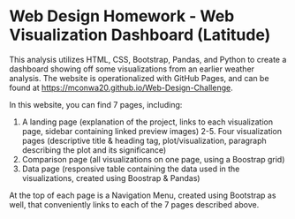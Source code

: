 # Web Design Homework - Web Visualization Dashboard (Latitude)

This analysis utilizes HTML, CSS, Bootstrap, Pandas, and Python to create a dashboard showing off some visualizations from an earlier weather analysis. The website is operationalized with GitHub Pages, and can be found at https://mconwa20.github.io/Web-Design-Challenge. 

In this website, you can find 7 pages, including:
1. A landing page (explanation of the project, links to each visualization page, sidebar containing linked preview images)
2-5. Four visualization pages (descriptive title & heading tag, plot/visualization, paragraph describing the plot and its significance)
6. Comparison page (all visualizations on one page, using a Boostrap grid)
7. Data page (responsive table containing the data used in the visualizations, created using Boostrap & Pandas)

At the top of each page is a Navigation Menu, created using Bootstrap as well, that conveniently links to each of the 7 pages described above.
